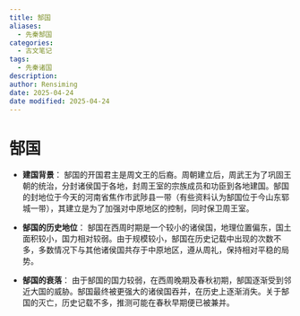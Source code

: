 ```yaml
---
title: 郜国
aliases:
  - 先秦郜国
categories:
  - 古文笔记
tags:
  - 先秦诸国
description: 
author: Rensiming
date: 2025-04-24
date modified: 2025-04-24
---
```


# 郜国

- **建国背景**： 郜国的开国君主是周文王的后裔。周朝建立后，周武王为了巩固王朝的统治，分封诸侯国于各地，封周王室的宗族成员和功臣到各地建国。郜国的封地位于今天的河南省焦作市武陟县一带（有些资料认为郜国位于今山东郓城一带），其建立是为了加强对中原地区的控制，同时保卫周王室。
    
- **郜国的历史地位**： 郜国在西周时期是一个较小的诸侯国，地理位置偏东，国土面积较小，国力相对较弱。由于规模较小，郜国在历史记载中出现的次数不多，多数情况下与其他诸侯国共存于中原地区，遵从周礼，保持相对平稳的局势。
    
- **郜国的衰落**： 由于郜国的国力较弱，在西周晚期及春秋初期，郜国逐渐受到邻近大国的威胁。郜国最终被更强大的诸侯国吞并，在历史上逐渐消失。关于郜国的灭亡，历史记载不多，推测可能在春秋早期便已被兼并。
